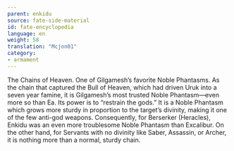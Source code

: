 ```yaml
---
parent: enkidu
source: fate-side-material
id: fate-encyclopedia
language: en
weight: 58
translation: "Mcjon01"
category:
- armament
---
```


The Chains of Heaven. One of Gilgamesh’s favorite Noble Phantasms.
As the chain that captured the Bull of Heaven, which had driven Uruk into a seven year famine, it is Gilgamesh’s most trusted Noble Phantasm—even more so than Ea. Its power is to “restrain the gods.”
It is a Noble Phantasm which grows more sturdy in proportion to the target’s divinity, making it one of the few anti-god weapons.
Consequently, for Berserker (Heracles), Enkidu was an even more troublesome Noble Phantasm than Excalibur.
On the other hand, for Servants with no divinity like Saber, Assassin, or Archer, it is nothing more than a normal, sturdy chain.
